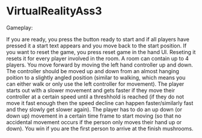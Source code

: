 # VirtualRealityAss3

Gameplay:

If you are ready, you press the button ready to start and if all players have pressed it a start text appears and you move back to the start position.
If you want to reset the game, you press reset game in the hand UI. Reseting it resets it for every player involved in the room.
A room can contain up to 4 players.
You move forward by moving the left hand controller up and down. The controller should be moved up and down from an almost hanging poition to a slightly angled position (similar to walking, which means you can either walk or only use the left controller for movement). The player starts out with a slower movement and gets faster if they move their controller at a certain speed until a threshhold is reached (if they do not move it fast enough then the speed decline can happen faster/similarly fast and they slowly get slower again). The player has to do an up down (or down up) movement in a certain time frame to start moving (so that no accidental movement occurs if the person only moves their hand up or down).
You win if you are the first person to arrive at the finish mushrooms.
